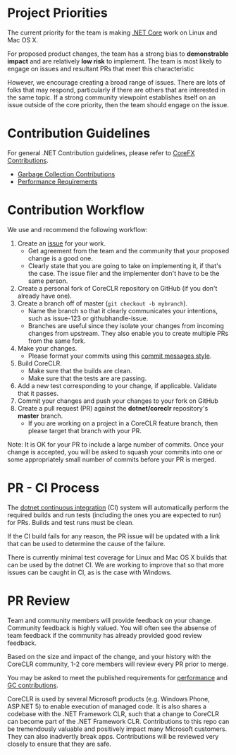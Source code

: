 Project Priorities
==================

The current priority for the team is making [.NET Core](http://blogs.msdn.com/b/dotnet/archive/2014/12/04/introducing-net-core.aspx) work on Linux and Mac OS X. 

For proposed product changes, the team has a strong bias to **demonstrable impact** and are relatively **low risk** to implement. The team is most likely to engage on issues and resultant PRs that meet this characteristic

However, we encourage creating a broad range of issues. There are lots of folks that may respond, particularly if there are others that are interested in the same topic. If a strong community viewpoint establishes itself on an issue outside of the core priority, then the team should engage on the issue.

Contribution Guidelines
=======================

For general .NET Contribution guidelines, please refer to [CoreFX Contributions](https://github.com/dotnet/corefx/wiki/Contributing).

- [Garbage Collection Contributions](https://github.com/dotnet/coreclr/wiki/Garbage-Collector-Contributions)
- [Performance Requirements](https://github.com/dotnet/coreclr/wiki/Performance-Requirements)

Contribution Workflow
=====================

We use and recommend the following workflow:

1. Create an [issue](https://github.com/dotnet/coreclr/issues) for your work. 
	- Get agreement from the team and the community that your proposed change is a good one.
	- Clearly state that you are going to take on implementing it, if that's the case. The issue filer and the implementer don't have to be the same person.
2. Create a personal fork of CoreCLR repository on GitHub (if you don't already have one).
3. Create a branch off of master (`git checkout -b mybranch`). 
	- Name the branch so that it clearly communicates your intentions, such as issue-123 or githubhandle-issue. 
	- Branches are useful since they isolate your changes from incoming changes from upstream. They also enable you to create multiple PRs from the same fork.
4. Make your changes.
	- Please format your commits using this [commit messages style](http://tbaggery.com/2008/04/19/a-note-about-git-commit-messages.html).
5. Build CoreCLR.
	- Make sure that the builds are clean.
	- Make sure that the tests are are passing.
6. Add a new test corresponding to your change, if applicable. Validate that it passes.
7. Commit your changes and push your changes to your fork on GitHub
8. Create a pull request (PR) against the **dotnet/coreclr** repository's **master** branch.
	- If you are working on a project in a CoreCLR feature branch, then please target that branch with your PR.

Note: It is OK for your PR to include a large number of commits. Once your change is accepted, you will be asked to squash your commits into one or some appropriately small number of commits before your PR is merged.

PR - CI Process
===============

The [dotnet continuous integration](http://dotnet-ci.cloudapp.net/) (CI) system will automatically perform the required builds and run tests (including the ones you are expected to run) for PRs. Builds and test runs must be clean.

If the CI build fails for any reason, the PR issue will be updated with a link that can be used to determine the cause of the failure.

There is currently minimal test coverage for Linux and Mac OS X builds that can be used by the dotnet CI. We are working to improve that so that more issues can be caught in CI, as is the case with Windows.

PR Review
=========

Team and community members will provide feedback on your change. Community feedback is highly valued. You will often see the absense of team feedback if the community has already provided good review feedback. 

Based on the size and impact of the change, and your history with the CoreCLR community, 1-2 core members will review every PR prior to merge.

You may be asked to meet the published requirements for [performance](https://github.com/dotnet/coreclr/wiki/Performance) and [GC contributions](https://github.com/dotnet/coreclr/wiki/Garbage-Collector-Contributions).

CoreCLR is used by several Microsoft products (e.g. Windows Phone, ASP.NET 5) to enable execution of managed code. It is also shares a codebase with the .NET Framework CLR, such that a change to CoreCLR can become part of the .NET Framework CLR. Contributions to this repo can be tremendously valuable and positively impact many Microsoft customers. They can also inadvertly break apps. Contributions will be reviewed very closely to ensure that they are safe.